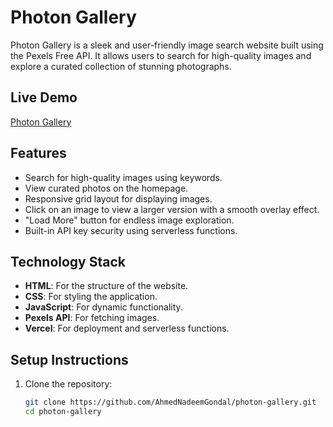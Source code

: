 # Photon Gallery

Photon Gallery is a sleek and user-friendly image search website built using the Pexels Free API. It allows users to search for high-quality images and explore a curated collection of stunning photographs.

## Live Demo

[Photon Gallery](https://photon-gallery-hazel.vercel.app/)

## Features

- Search for high-quality images using keywords.
- View curated photos on the homepage.
- Responsive grid layout for displaying images.
- Click on an image to view a larger version with a smooth overlay effect.
- "Load More" button for endless image exploration.
- Built-in API key security using serverless functions.

## Technology Stack

- **HTML**: For the structure of the website.
- **CSS**: For styling the application.
- **JavaScript**: For dynamic functionality.
- **Pexels API**: For fetching images.
- **Vercel**: For deployment and serverless functions.

## Setup Instructions

1. Clone the repository:
   ```bash
   git clone https://github.com/AhmedNadeemGondal/photon-gallery.git
   cd photon-gallery
